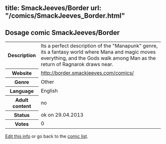title: SmackJeeves/Border
url: "/comics/SmackJeeves_Border.html"
---
Dosage comic SmackJeeves/Border
-----------------------------------------

<p id="msg"></p>
<script type="text/javascript">
if (window.location.search === '?edit_info_mail=sent_ok') {
  var elem = document.getElementById("msg");
  elem.innerHTML = 'Edited information sucessfully sent.';
  elem.className = 'ok';
}
</script>
<table class="comicinfo">
<tr>
<th>Description</th><td>Its a perfect description of the &quot;Manapunk&quot; genre, its a fantasy world where Mana and magic moves everything, and the Gods walk among Man as the return of Ragnarok draws near.</td>
</tr>
<tr>
<th>Website</th><td><a href="http://border.smackjeeves.com/comics/">http://border.smackjeeves.com/comics/</a></td>
</tr>
<tr>
<th>Genre</th><td>Other</td>
</tr>
<tr>
<th>Language</th><td>English</td>
</tr>
<tr>
<th>Adult content</th><td>no</td>
</tr>
<tr>
<th>Status</th><td>ok on 29.04.2013</td>
</tr>
<tr>
<th>Votes</th><td>0</td>
</tr>
</table>

[Edit this info](SmackJeeves_Border_edit.html) or go back to the [comic list](../comic-index.html).
